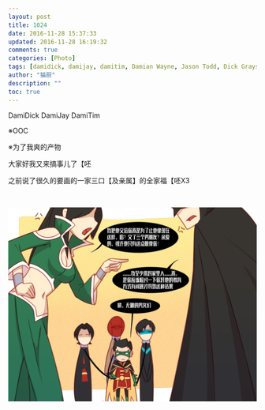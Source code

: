 ```yaml
---
layout: post
title: 1024
date: 2016-11-28 15:37:33
updated: 2016-11-28 16:19:32
comments: true
categories: [Photo]
tags: [damidick, damijay, damitim, Damian Wayne, Jason Todd, Dick Grayson, batfamily, tim drake]
author: "猫厨"
description: ""
toc: true
---
```


<p>DamiDick DamiJay DamiTim</p> 
<p>※OOC</p> 
<p>※为了我爽的产物</p> 
<p>大家好我又来搞事儿了【呸</p> 
<p>之前说了很久的要画的一家三口【及亲属】的全家福【呸X3</p> 
<p><br /></p>

![](https://raw.githubusercontent.com/alicewish/meowchain247/master/img_cVZNdzJtQk9JV2RyVXJUWEVoQnNPTmJUVWd3K2FPOUhYTlJhSkRMbmQvSGRDdHJTSG92aDVBPT0.jpg)